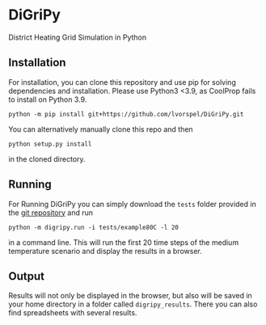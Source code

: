 # DiGriPy
District Heating Grid Simulation in Python

## Installation
For installation, you can clone this repository and use pip for solving dependencies and installation.
Please use Python3 <3.9, as CoolProp fails to install on Python 3.9.
```
python -m pip install git+https://github.com/lvorspel/DiGriPy.git
```

You can alternatively manually clone this repo and then
```
python setup.py install
```
in the cloned directory.

## Running
For Running DiGriPy you can simply download the `tests` folder provided in the [git repository](https://github.com/lvorspel/DiGriPy) and run 
```
python -m digripy.run -i tests/example80C -l 20
```

in a command line. This will run the first 20 time steps of the medium temperature scenario and display the results in a browser. 

## Output
Results will not only be displayed in the browser, but also will be saved in your home directory in a folder called `digripy_results`. There you can also find spreadsheets with several results.
